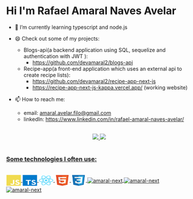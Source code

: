 # Hi I'm Rafael Amaral Naves Avelar


- 🌱 I’m currently learning typescript and node.js

- 😄 Check out some of my projects:
  - Blogs-api(a backend application using SQL, sequelize and authentication with JWT ):
    - https://github.com/devamaral2/blogs-api
  - Recipe-app(a front-end application which uses an external api to create recipe lists):
    - https://github.com/devamaral2/recipe-app-next-js
    - https://recipe-app-next-js-kappa.vercel.app/ (working website)
  
- 📫 How to reach me:  
  - email: amaral.avelar.filo@gmail.com
  - linkedIn: https://www.linkedin.com/in/rafael-amaral-naves-avelar/

</br>
<div align="center">
  <a href="https://github.com/devamaral2">
  <img height="160em" src="https://github-readme-stats.vercel.app/api?username=devamaral2&show_icons=true&theme=dark&include_all_commits=true&count_private=true"/>
  <img height="160em" src="https://github-readme-stats.vercel.app/api/top-langs/?username=devamaral2&layout=compact&langs_count=7&theme=dark"/>
</div>
</br>

 ### Some technologies I often use:
 
<div style="display: inline_block"><br>
  <img align="center" alt="amaral-Js" height="30" width="40" src="https://raw.githubusercontent.com/devicons/devicon/master/icons/javascript/javascript-plain.svg">
  <img align="center" alt="amaral-Ts" height="30" width="40" src="https://raw.githubusercontent.com/devicons/devicon/master/icons/typescript/typescript-plain.svg">
  <img align="center" alt="amaral-React" height="30" width="40" src="https://raw.githubusercontent.com/devicons/devicon/master/icons/react/react-original.svg">
  <img align="center" alt="amaral-HTML" height="30" width="40" src="https://raw.githubusercontent.com/devicons/devicon/master/icons/html5/html5-original.svg">
  <img align="center" alt="amaral-CSS" height="30" width="40" src="https://raw.githubusercontent.com/devicons/devicon/master/icons/css3/css3-original.svg">
  <img align="center" alt="amaral-next" height="30" width="40" src="https://cdn.jsdelivr.net/gh/devicons/devicon/icons/docker/docker-original-wordmark.svg">   
  <img align="center" alt="amaral-next" height="30" width="40" src="https://cdn.jsdelivr.net/gh/devicons/devicon/icons/nodejs/nodejs-original.svg"> 
  <img align="center" alt="amaral-next" height="30" width="40" src="https://cdn.jsdelivr.net/gh/devicons/devicon/icons/mysql/mysql-original.svg"> 
</div>
   </br>
  
<!--
**devamaral2/devamaral2** is a ✨ _special_ ✨ repository because its `README.md` (this file) appears on your GitHub profile.

Here are some ideas to get you started:

- 🔭 I’m currently working on ...
- 🌱 I’m currently learning ...
- 👯 I’m looking to collaborate on ...
- 🤔 I’m looking for help with ...
- 💬 Ask me about ...
- 📫 How to reach me: ...
- 😄 Pronouns: ...
- ⚡ Fun fact: ...
-->
